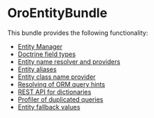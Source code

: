 OroEntityBundle
===============

This bundle provides the following functionality:

- [Entity Manager](./Resources/doc/entity_manager.md)
- [Doctrine field types](./Resources/doc/doctrine_field_types.md)
- [Entity name resolver and providers](./Resources/doc/entity_names.md)
- [Entity aliases](./Resources/doc/entity_aliases.md)
- [Entity class name provider](./Resources/doc/entity_class_names.md)
- [Resolving of ORM query hints](./Resources/doc/query_hint_resolver.md)
- [REST API for dictionaries](./Resources/doc/dictionaries_api.md)
- [Profiler of duplicated queries](./Resources/doc/profiler_duplicated_queries.md)
- [Entity fallback values](./Resources/doc/entity_fallback_values.md)
